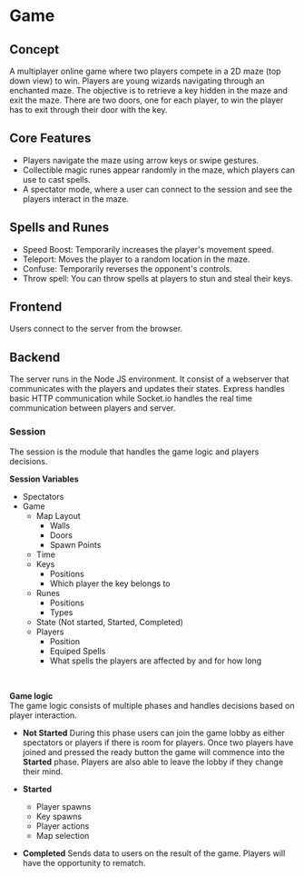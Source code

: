 # Game

## Concept

A multiplayer online game where two players compete in a 2D maze (top down view) to win. Players are young wizards navigating through an enchanted maze. The objective is to retrieve a key hidden in the maze and exit the maze. There are two doors, one for each player, to win the player has to exit through their door with the key.

## Core Features

- Players navigate the maze using arrow keys or swipe gestures.
- Collectible magic runes appear randomly in the maze, which players can use to cast spells.
- A spectator mode, where a user can connect to the session and see the players interact in the maze.

## Spells and Runes

- Speed Boost: Temporarily increases the player's movement speed.
- Teleport: Moves the player to a random location in the maze.
- Confuse: Temporarily reverses the opponent's controls.
- Throw spell: You can throw spells at players to stun and steal their keys.

## Frontend

Users connect to the server from the browser.

## Backend

The server runs in the Node JS environment. It consist of a webserver that communicates with the players and updates their states. Express handles basic HTTP communication while Socket.io handles the real time communication between players and server.

### Session

The session is the module that handles the game logic and players decisions.<br/>

**Session Variables**

- Spectators
- Game
  - Map Layout
    - Walls
    - Doors
    - Spawn Points
  - Time
  - Keys
    - Positions
    - Which player the key belongs to
  - Runes
    - Positions
    - Types
  - State (Not started, Started, Completed)
  - Players
    - Position
    - Equiped Spells
    - What spells the players are affected by and for how long

<br/>

**Game logic**
<br/>
The game logic consists of multiple phases and handles decisions based on player interaction.

- **Not Started**
  During this phase users can join the game lobby as either spectators or players if there is room for players. Once two players have joined and pressed the ready button the game will commence into the **Started** phase. Players are also able to leave the lobby if they change their mind.

- **Started**
  - Player spawns
  - Key spawns
  - Player actions
  - Map selection
- **Completed**
  Sends data to users on the result of the game. Players will have the opportunity to rematch.
